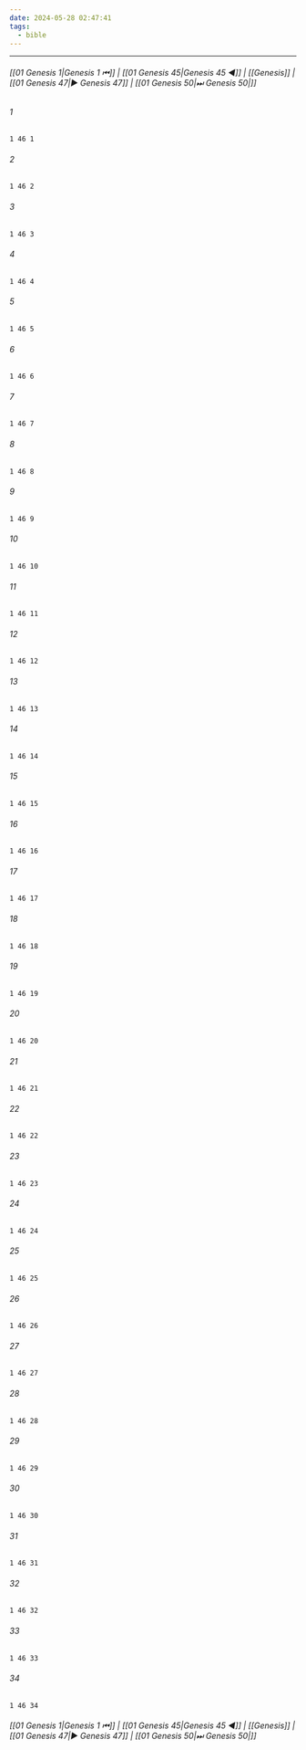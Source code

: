 ```yaml
---
date: 2024-05-28 02:47:41
tags:
  - bible
---
```

___

###### [[01 Genesis 1|Genesis 1 ⏮]] | [[01 Genesis 45|Genesis 45 ◀]] | [[Genesis]] | [[01 Genesis 47|▶ Genesis 47]] | [[01 Genesis 50|⏭ Genesis 50|]]

###### 1
``` verse
1 46 1 
```
###### 2
``` verse
1 46 2 
```
###### 3
``` verse
1 46 3 
```
###### 4
``` verse
1 46 4 
```
###### 5
``` verse
1 46 5 
```
###### 6
``` verse
1 46 6 
```
###### 7
``` verse
1 46 7 
```
###### 8
``` verse
1 46 8 
```
###### 9
``` verse
1 46 9 
```
###### 10
``` verse
1 46 10 
```
###### 11
``` verse
1 46 11 
```
###### 12
``` verse
1 46 12 
```
###### 13
``` verse
1 46 13 
```
###### 14
``` verse
1 46 14 
```
###### 15
``` verse
1 46 15 
```
###### 16
``` verse
1 46 16 
```
###### 17
``` verse
1 46 17 
```
###### 18
``` verse
1 46 18 
```
###### 19
``` verse
1 46 19 
```
###### 20
``` verse
1 46 20 
```
###### 21
``` verse
1 46 21 
```
###### 22
``` verse
1 46 22 
```
###### 23
``` verse
1 46 23 
```
###### 24
``` verse
1 46 24 
```
###### 25
``` verse
1 46 25 
```
###### 26
``` verse
1 46 26 
```
###### 27
``` verse
1 46 27 
```
###### 28
``` verse
1 46 28 
```
###### 29
``` verse
1 46 29 
```
###### 30
``` verse
1 46 30 
```
###### 31
``` verse
1 46 31 
```
###### 32
``` verse
1 46 32 
```
###### 33
``` verse
1 46 33 
```
###### 34
``` verse
1 46 34 
```

###### [[01 Genesis 1|Genesis 1 ⏮]] | [[01 Genesis 45|Genesis 45 ◀]] | [[Genesis]] | [[01 Genesis 47|▶ Genesis 47]] | [[01 Genesis 50|⏭ Genesis 50|]]

